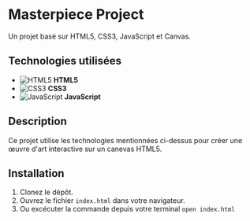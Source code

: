 # Masterpiece Project

Un projet basé sur HTML5, CSS3, JavaScript et Canvas.

## Technologies utilisées

- ![HTML5](https://img.icons8.com/color/48/000000/html-5.png) **HTML5**
- ![CSS3](https://img.icons8.com/color/48/000000/css3.png) **CSS3**
- ![JavaScript](https://img.icons8.com/color/48/000000/javascript.png) **JavaScript**

## Description

Ce projet utilise les technologies mentionnées ci-dessus pour créer une œuvre d'art interactive sur un canevas HTML5.

## Installation

1. Clonez le dépôt.
2. Ouvrez le fichier `index.html` dans votre navigateur.
3. Ou excécuter la commande depuis votre terminal `open index.html`

